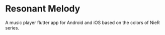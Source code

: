 # Resonant Melody

A music player flutter app for Android and iOS based on the colors of NieR series.
